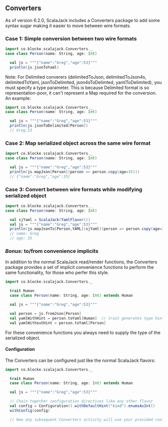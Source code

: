 ## Converters

As of version 6.2.0, ScalaJack includes a Converters package to add some syntax sugar making it easier to move between wire formats.

### Case 1: Simple conversion between two wire formats
```scala
import co.blocke.scalajack.Converters._
case class Person(name: String, age: Int)

  val js = """{"name":"Greg","age":53}"""
  println(js.jsonToYaml)
```

Note: For Delimited converers (delimitedToJson, delimitedToJson4s, delimitedToYaml, jsonToDelimited, json4sToDelimted, yamlToDelimited), you must specify a type parameter.
This is because Delimited format is so representation-poor, it can't represent a Map required for the conversion.  An example:

```scala
import co.blocke.scalajack.Converters._
case class Person(name: String, age: Int)

  val js = """{"name":"Greg","age":53}"""
  println(js.jsonToDelimited[Person])
  // Greg,53
```

### Case 2: Map serialized object across the same wire format
```scala
import co.blocke.scalajack.Converters._
case class Person(name: String, age: Int)

  val js = """{"name":"Greg","age":53}"""
  println(js.mapJson[Person](person => person.copy(age=35)))
  // {"name":"Greg","age":35}
```

### Case 3: Convert between wire formats while modifying serialized object
```scala
import co.blocke.scalajack.Converters._
case class Person(name: String, age: Int)

  val sjYaml = ScalaJack(YamlFlavor())
  val js = """{"name":"Greg","age":53}"""
  println(js.mapJsonTo[Person,YAML](sjYaml)(person => person.copy(age=35)))
  // name: Greg
  // age: 35
```

### *Bonus:* to/from convenience implicits

In addition to the normal ScalaJack read/render functions, the Converters package provides a set of implicit convenience functions
to perform the same functionality, for those who perfer this style.

```scala
import co.blocke.scalajack.Converters._

  trait Human
  case class Person(name: String, age: Int) extends Human

  val js = """{"name":"Greg","age":53}"""

  val person = js.fromJson[Person]
  val yamlWithHint = person.toYaml[Human]  // trait generates type hint
  val yamlWithoutHint = person.toYaml[Person]
```

For these convenience functions you always need to supply the type of the serialized object.

#### Configuration

The Converters can be configured just like the normal ScalaJack flavors:
```scala
import co.blocke.scalajack.Converters._

  trait Human
  case class Person(name: String, age: Int) extends Human

  val js = """{"name":"Greg","age":53}"""

  // Chain together configuration directives like any other flavor
  val config = Configuration().withDefaultHint("kind").enumsAsInt()
  withConfig(config)

  // Now any subsequent Converters activity will use your provided configuration
```


